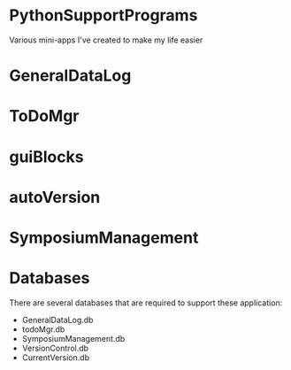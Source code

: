 # PythonSupportPrograms
Various mini-apps I've created to make my life easier
# GeneralDataLog
# ToDoMgr
# guiBlocks
# autoVersion
# SymposiumManagement
# Databases
There are several databases that are required to support these application:
* GeneralDataLog.db
* todoMgr.db
* SymposiumManagement.db
* VersionControl.db
* CurrentVersion.db
